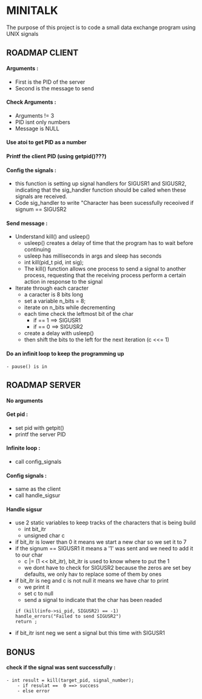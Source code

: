 # MINITALK
The purpose of this project is to code a small data exchange program using UNIX signals
## ROADMAP CLIENT
#### Arguments :
- First is the PID of the server
- Second is the message to send

#### Check Arguments :
- Arguments != 3
- PID isnt only numbers
- Message is NULL

#### Use atoi to get PID as a number

#### Printf the  client PID (using getpid()???)

#### Config the signals :
- this function is setting up signal handlers for SIGUSR1 and SIGUSR2, indicating that the sig_handler function should be called when these signals are received.
- Code sig_handler to write "Character has been sucessfully receoived if signum == SIGUSR2

#### Send message :
- Understand kill() and usleep()
    - usleep() creates a delay of time that the program has to wait before continuing
    - usleep has milliseconds in args and sleep has seconds
    - int kill(pid_t pid, int sig);
    - The kill() function allows one process to send a signal to another process,       requesting that the receiving process perform a certain action in response to the signal
- Iterate through each caracter
    - a caracter is 8 bits long
    - set a variable n_bits = 8;
    - iterate on n_bits while decrementing
    - each time check the leftmost bit of the char
        - if == 1 ==> SIGUSR1
        - if == 0 ==> SIGUSR2
    - create a delay with usleep()
    - then shift the bits to the left for the next iteration (c <<= 1)

#### Do an infinit loop to keep the programming up
    - pause() is in

## ROADMAP SERVER

#### No arguments

#### Get pid :
- set pid with getpit()
- printf the server PID

#### Infinite loop :
- call config_signals

#### Config signals :
- same as the client
- call handle_sigsur

#### Handle sigsur
- use 2 static variables to keep tracks of the characters that is being build
    - int bit_itr
    - unsigned char c
- if bit_itr is lower than 0 it means we start a new char so we set it to 7
- if the signum == SIGUSR1 it means a '1' was sent and we need to add it to our char
    - c |= (1 << bit_itr), bit_itr is used to know where to put the 1
    - we dont have to check for SIGUSR2 because the zeros are set bey defaults, we only hav to replace some of them by ones
- if bit_itr is neg and c is not null it means we have char to print
    - we print it
    - set c to null
    - send a signal to indicate that the char has been readed
    ```
    if (kill(info->si_pid, SIGUSR2) == -1)
    handle_errors("Failed to send SIGUSR2")
    return ;
    ```
- if bit_itr isnt neg we sent a signal but this time with SIGUSR1
    
## BONUS
#### check if the signal was sent successfully :
    - int result = kill(target_pid, signal_number);
        - if resulat ==  0 ==> success
        - else error